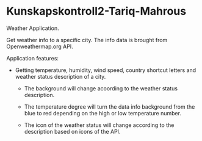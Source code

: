 # Kunskapskontroll2-Tariq-Mahrous

Weather Application.

Get weather info to a specific city. The info data is brought from Openweathermap.org API.

Application features:

- Getting temperature, humidity, wind speed, country shortcut letters and weather status description of a city.

    - The background will change acoording to the weather status description.
    
    - The temperature degree will turn the data info background from the blue to red depending on the high or low temperature number.
    
    - The icon of the weather status will change according to the description based on icons of the API.

